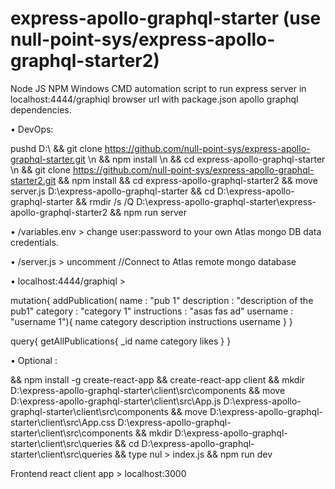 # express-apollo-graphql-starter (use null-point-sys/express-apollo-graphql-starter2)

Node JS NPM Windows CMD automation script to run express server in localhost:4444/graphiql browser url with package.json apollo graphql dependencies.

• DevOps:

pushd D:\ 
&& git clone https://github.com/null-point-sys/express-apollo-graphql-starter.git \n
&& npm install  \n
&& cd express-apollo-graphql-starter  \n
&& git clone https://github.com/null-point-sys/express-apollo-graphql-starter2.git 
&& npm install 
&& cd express-apollo-graphql-starter2 
&& move server.js D:\express-apollo-graphql-starter 
&& cd D:\express-apollo-graphql-starter 
&& rmdir /s /Q D:\express-apollo-graphql-starter\express-apollo-graphql-starter2
&& npm run server

• /variables.env > change user:password to your own Atlas mongo DB data credentials.
	
• /server.js     > uncomment //Connect to Atlas remote mongo database	

• localhost:4444/graphiql > 

mutation{
  addPublication(
    name         : "pub 1"
    description  : "description of the pub1"
    category     : "category 1"
    instructions : "asas fas ad"
    username     : "username 1"){
      name
      category
      description
      instructions
      username
    }
}

query{
  getAllPublications{
  	_id
  	name
  	category
  	likes
	}
}

• Optional :

&& npm install -g create-react-app 
&& create-react-app client
&& mkdir D:\express-apollo-graphql-starter\client\src\components
&& move D:\express-apollo-graphql-starter\client\src\App.js D:\express-apollo-graphql-starter\client\src\components
&& move D:\express-apollo-graphql-starter\client\src\App.css D:\express-apollo-graphql-starter\client\src\components
&& mkdir D:\express-apollo-graphql-starter\client\src\queries
&& cd D:\express-apollo-graphql-starter\client\src\queries
&& type nul > index.js
&& npm run dev

Frontend react client app > localhost:3000
